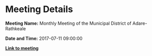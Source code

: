 # Meeting Details

**Meeting Name:** Monthly Meeting of the Municipal District of Adare-Rathkeale

**Date and Time:** 2017-07-11 09:00:00

**<a href="https://www.limerick.ie/council/whats-on/monthly-meeting-municipal-district-adare-rathkeale-2" target="_blank">Link to meeting</a>**
